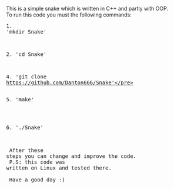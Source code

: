 This is a simple snake which is written in C++ and partly with OOP. <br>
To run this code you must the following commands: <br>
    <pre>1. 'mkdir Snake'</pre><br>
    <pre>2. 'cd Snake'</pre><br>
    <pre>4. 'git clone https://github.com/Danton666/Snake'</pre><br>
    <pre>5. 'make'</pre><br>
    <pre>6. './Snake'</pre><br>
<br>
After these steps you can change and improve the code. <br>
P.S: this code was written on Linux and tested there. <br>
<br>
Have a good day :) <br>
